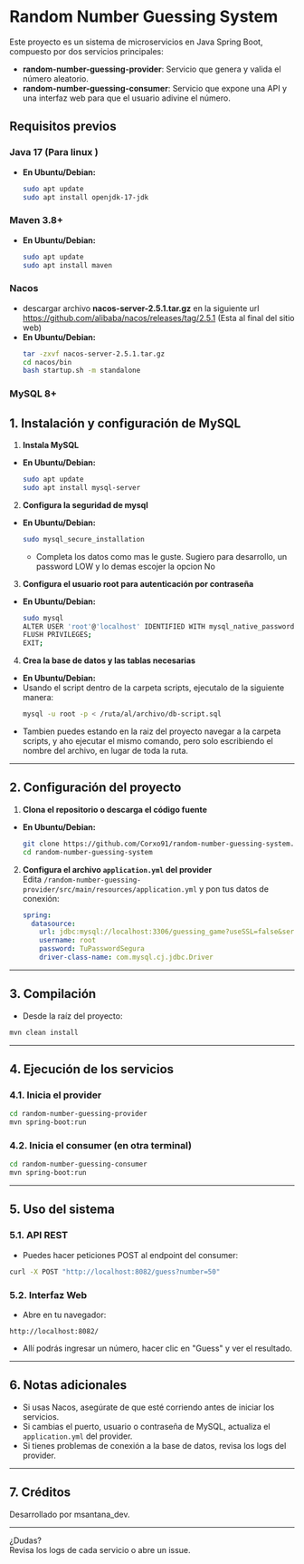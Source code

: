 # Random Number Guessing System

Este proyecto es un sistema de microservicios en Java Spring Boot, compuesto por dos servicios principales:

- **random-number-guessing-provider**: Servicio que genera y valida el número aleatorio.
- **random-number-guessing-consumer**: Servicio que expone una API y una interfaz web para que el usuario adivine el número.



## Requisitos previos

### **Java 17** (Para linux )
- **En Ubuntu/Debian:**
    ```bash
   sudo apt update
   sudo apt install openjdk-17-jdk
    ```
###  **Maven 3.8+**
- **En Ubuntu/Debian:**
    ```bash
   sudo apt update
   sudo apt install maven
    ```
### **Nacos**
- descargar archivo **nacos-server-2.5.1.tar.gz** en la siguiente url https://github.com/alibaba/nacos/releases/tag/2.5.1 (Esta al final del sitio web)
- **En Ubuntu/Debian:**
    ```bash
   tar -zxvf nacos-server-2.5.1.tar.gz
   cd nacos/bin
   bash startup.sh -m standalone
    ```
###  **MySQL 8+**

## 1. Instalación y configuración de MySQL

1. **Instala MySQL**  
- **En Ubuntu/Debian:**
   ```bash
   sudo apt update
   sudo apt install mysql-server
   ```

2. **Configura la seguridad de mysql**
- **En Ubuntu/Debian:**
    ```bash
    sudo mysql_secure_installation
    ```
    - Completa los datos como mas le guste. Sugiero para desarrollo, un password LOW y lo demas escojer la opcion No
  

3. **Configura el usuario root para autenticación por contraseña**  
- **En Ubuntu/Debian:**
   ```bash
   sudo mysql
   ALTER USER 'root'@'localhost' IDENTIFIED WITH mysql_native_password BY 'TuPasswordSegura';
   FLUSH PRIVILEGES;
   EXIT;
   ```

4. **Crea la base de datos y las tablas necesarias**  
- **En Ubuntu/Debian:**
- Usando el script dentro de la carpeta scripts, ejecutalo de la siguiente manera:
   ```bash
   mysql -u root -p < /ruta/al/archivo/db-script.sql
   ```
- Tambien puedes estando en la raiz del proyecto navegar a la carpeta scripts, y aho ejecutar el mismo comando, pero solo escribiendo el nombre del archivo, en lugar de toda la ruta.

---

## 2. Configuración del proyecto

1. **Clona el repositorio o descarga el código fuente**  
- **En Ubuntu/Debian:**
   ```bash
   git clone https://github.com/Corxo91/random-number-guessing-system.git
   cd random-number-guessing-system
   ```

2. **Configura el archivo `application.yml` del provider**  
   Edita `/random-number-guessing-provider/src/main/resources/application.yml` y pon tus datos de conexión:
   ```yaml
   spring:
     datasource:
       url: jdbc:mysql://localhost:3306/guessing_game?useSSL=false&serverTimezone=UTC
       username: root
       password: TuPasswordSegura
       driver-class-name: com.mysql.cj.jdbc.Driver
   ```

---

## 3. Compilación
- Desde la raíz del proyecto:
```bash
mvn clean install
```

---

## 4. Ejecución de los servicios

### 4.1. Inicia el provider

```bash
cd random-number-guessing-provider
mvn spring-boot:run
```

### 4.2. Inicia el consumer (en otra terminal)

```bash
cd random-number-guessing-consumer
mvn spring-boot:run
```

---

## 5. Uso del sistema

### 5.1. API REST

- Puedes hacer peticiones POST al endpoint del consumer:
```bash
curl -X POST "http://localhost:8082/guess?number=50"
```

### 5.2. Interfaz Web

- Abre en tu navegador:
```
http://localhost:8082/
```
- Allí podrás ingresar un número, hacer clic en "Guess" y ver el resultado.

---

## 6. Notas adicionales

- Si usas Nacos, asegúrate de que esté corriendo antes de iniciar los servicios.
- Si cambias el puerto, usuario o contraseña de MySQL, actualiza el `application.yml` del provider.
- Si tienes problemas de conexión a la base de datos, revisa los logs del provider.

---

## 7. Créditos

Desarrollado por msantana_dev.

---

¿Dudas?  
Revisa los logs de cada servicio o abre un issue.